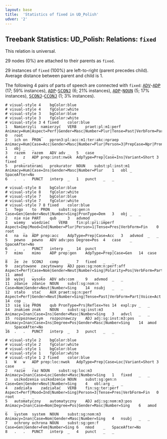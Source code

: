 ```yaml
---
layout: base
title:  'Statistics of fixed in UD_Polish'
udver: '2'
---
```


## Treebank Statistics: UD_Polish: Relations: `fixed`

This relation is universal.

29 nodes (0%) are attached to their parents as `fixed`.

29 instances of `fixed` (100%) are left-to-right (parent precedes child).
Average distance between parent and child is 1.

The following 4 pairs of parts of speech are connected with `fixed`: <tt><a href="pl-pos-ADV.html">ADV</a></tt>-<tt><a href="pl-pos-ADP.html">ADP</a></tt> (17; 59% instances), <tt><a href="pl-pos-ADP.html">ADP</a></tt>-<tt><a href="pl-pos-SCONJ.html">SCONJ</a></tt> (6; 21% instances), <tt><a href="pl-pos-ADP.html">ADP</a></tt>-<tt><a href="pl-pos-NOUN.html">NOUN</a></tt> (5; 17% instances), <tt><a href="pl-pos-SCONJ.html">SCONJ</a></tt>-<tt><a href="pl-pos-CCONJ.html">CCONJ</a></tt> (1; 3% instances).


~~~ conllu
# visual-style 4	bgColor:blue
# visual-style 4	fgColor:white
# visual-style 3	bgColor:blue
# visual-style 3	fgColor:white
# visual-style 3 4 fixed	color:blue
1	Namierzyli	namierzyć	VERB	praet:pl:m1:perf	Animacy=Hum|Aspect=Perf|Gender=Masc|Number=Plur|Tense=Past|VerbForm=Part|Voice=Act	0	root	_	_
2	ich	on	PRON	ppron3:pl:acc:m1:ter:akc:npraep	Animacy=Hum|Case=Acc|Gender=Masc|Number=Plur|Person=3|PrepCase=Npr|PronType=Prs|Variant=Long	1	obj	_	_
3	razem	razem	ADV	adv	_	5	case	_	_
4	z	z	ADP	prep:inst:nwok	AdpType=Prep|Case=Ins|Variant=Short	3	fixed	_	_
5	prokuratorami	prokurator	NOUN	subst:pl:inst:m1	Animacy=Hum|Case=Ins|Gender=Masc|Number=Plur	1	obl	_	SpaceAfter=No
6	.	.	PUNCT	interp	_	1	punct	_	_

~~~


~~~ conllu
# visual-style 8	bgColor:blue
# visual-style 8	fgColor:white
# visual-style 7	bgColor:blue
# visual-style 7	fgColor:white
# visual-style 7 8 fixed	color:blue
1	Tego	to	PRON	subst:sg:gen:n	Case=Gen|Gender=Neut|Number=Sing|PronType=Dem	3	obj	_	_
2	nie	nie	PART	qub	_	3	advmod	_	_
3	wiemy	wiedzieć	VERB	fin:pl:pri:imperf	Aspect=Imp|Mood=Ind|Number=Plur|Person=1|Tense=Pres|VerbForm=Fin	0	root	_	_
4	na	na	ADP	prep:acc	AdpType=Prep|Case=Acc	3	advmod	_	_
5	pewno	pewno	ADV	adv:pos	Degree=Pos	4	case	_	SpaceAfter=No
6	,	,	PUNCT	interp	_	14	punct	_	_
7	mimo	mimo	ADP	prep:gen	AdpType=Prep|Case=Gen	14	case	_	_
8	że	że	SCONJ	comp	_	7	fixed	_	_
9	zacytowane	zacytowany	ADJ	ppas:sg:nom:n:perf:aff	Aspect=Perf|Case=Nom|Gender=Neut|Number=Sing|Polarity=Pos|VerbForm=Part|Voice=Pass	11	amod	_	_
10	wyżej	wysoko	ADV	adv:com	_	9	advmod	_	_
11	zdanie	zdanie	NOUN	subst:sg:nom:n	Case=Nom|Gender=Neut|Number=Sing	14	nsubj	_	_
12	stało	stać	AUX	praet:sg:n:perf	Aspect=Perf|Gender=Neut|Number=Sing|Tense=Past|VerbForm=Part|Voice=Act	14	cop	_	_
13	się	się	PRON	qub	PronType=Prs|Reflex=Yes	14	expl:pv	_	_
14	znakiem	znak	NOUN	subst:sg:inst:m3	Animacy=Inan|Case=Ins|Gender=Masc|Number=Sing	3	advcl	_	_
15	rozpoznawczym	rozpoznawczy	ADJ	adj:sg:inst:m3:pos	Animacy=Inan|Case=Ins|Degree=Pos|Gender=Masc|Number=Sing	14	amod	_	SpaceAfter=No
16	.	.	PUNCT	interp	_	3	punct	_	_

~~~


~~~ conllu
# visual-style 2	bgColor:blue
# visual-style 2	fgColor:white
# visual-style 1	bgColor:blue
# visual-style 1	fgColor:white
# visual-style 1 2 fixed	color:blue
1	W	w	ADP	prep:loc:nwok	AdpType=Prep|Case=Loc|Variant=Short	3	case	_	_
2	razie	raz	NOUN	subst:sg:loc:m3	Animacy=Inan|Case=Loc|Gender=Masc|Number=Sing	1	fixed	_	_
3	uszkodzenia	uszkodzenie	NOUN	subst:sg:gen:n	Case=Gen|Gender=Neut|Number=Sing	4	obl:arg	_	_
4	zadziała	zadziałać	VERB	fin:sg:ter:perf	Aspect=Perf|Mood=Ind|Number=Sing|Person=3|Tense=Pres|VerbForm=Fin	0	root	_	_
5	automatyczny	automatyczny	ADJ	adj:sg:nom:m3:pos	Animacy=Inan|Case=Nom|Degree=Pos|Gender=Masc|Number=Sing	6	amod	_	_
6	system	system	NOUN	subst:sg:nom:m3	Animacy=Inan|Case=Nom|Gender=Masc|Number=Sing	4	nsubj	_	_
7	ochrony	ochrona	NOUN	subst:sg:gen:f	Case=Gen|Gender=Fem|Number=Sing	6	nmod	_	SpaceAfter=No
8	.	.	PUNCT	interp	_	4	punct	_	_

~~~


